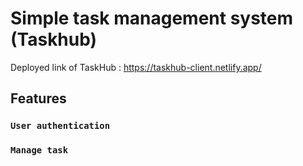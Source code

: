 # Simple task management system (Taskhub)

Deployed link of TaskHub : https://taskhub-client.netlify.app/

## Features

### `User authentication`

### `Manage task`
